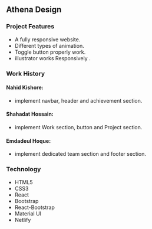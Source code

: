 
## Athena Design
### Project Features
* A fully responsive website.
* Different types of animation.
* Toggle button properly work. 
* illustrator works Responsively . 

### Work History
#### Nahid Kishore: 
* implement navbar, header and achievement section. 
#### Shahadat Hossain:
* implement Work section, button and Project section. 
#### Emdadeul Hoque:
* implement dedicated team section and footer section.

### Technology
* HTML5
* CSS3
* React
* Bootstrap
* React-Bootstrap
* Material UI
* Netlify
